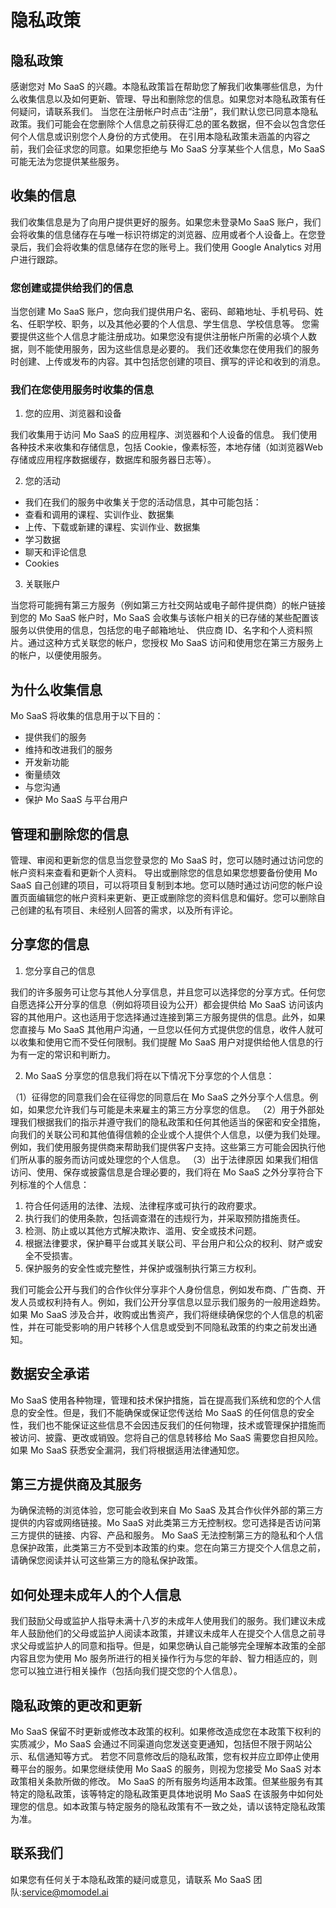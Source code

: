 # 隐私政策
## 隐私政策
感谢您对 Mo SaaS 的兴趣。本隐私政策旨在帮助您了解我们收集哪些信息，为什么收集信息以及如何更新、管理、导出和删除您的信息。如果您对本隐私政策有任何疑问，请联系我们。
当您在注册帐户时点击“注册”，我们默认您已同意本隐私政策。我们可能会在您删除个人信息之前获得汇总的匿名数据，但不会以包含您任何个人信息或识别您个人身份的方式使用。
在引用本隐私政策未涵盖的内容之前，我们会征求您的同意。如果您拒绝与 Mo SaaS 分享某些个人信息，Mo SaaS 可能无法为您提供某些服务。
## 收集的信息
我们收集信息是为了向用户提供更好的服务。如果您未登录Mo SaaS 账户，我们会将收集的信息储存在与唯一标识符绑定的浏览器、应用或者个人设备上。在您登录后，我们会将收集的信息储存在您的账号上。我们使用 Google Analytics 对用户进行跟踪。
### 您创建或提供给我们的信息
当您创建 Mo SaaS 账户，您向我们提供用户名、密码、邮箱地址、手机号码、姓名、任职学校、职务，以及其他必要的个人信息、学生信息、学校信息等。
您需要提供这些个人信息才能注册成功。如果您没有提供注册帐户所需的必填个人数据，则不能使用服务，因为这些信息是必要的。
我们还收集您在使用我们的服务时创建、上传或发布的内容。其中包括您创建的项目、撰写的评论和收到的消息。
### 我们在您使用服务时收集的信息

1. 您的应用、浏览器和设备

我们收集用于访问 Mo SaaS 的应用程序、浏览器和个人设备的信息。 我们使用各种技术来收集和存储信息，包括 Cookie，像素标签，本地存储（如浏览器Web存储或应用程序数据缓存，数据库和服务器日志等）。

2. 您的活动
- 我们在我们的服务中收集关于您的活动信息，其中可能包括：
- 查看和调用的课程、实训作业、数据集
- 上传、下载或新建的课程、实训作业、数据集
- 学习数据
- 聊天和评论信息
- Cookies
3. 关联账户

当您将可能拥有第三方服务（例如第三方社交网站或电子邮件提供商）的帐户链接到您的 Mo SaaS 帐户时，Mo SaaS 会收集与该帐户相关的已存储的某些配置该服务以供使用的信息，包括您的电子邮箱地址、 供应商 ID、名字和个人资料照片。通过这种方式关联您的帐户，您授权 Mo SaaS 访问和使用您在第三方服务上的帐户，以便使用服务。
## 为什么收集信息
Mo SaaS 将收集的信息用于以下目的：

- 提供我们的服务
- 维持和改进我们的服务
- 开发新功能
- 衡量绩效
- 与您沟通
- 保护 Mo SaaS 与平台用户
## 管理和删除您的信息
管理、审阅和更新您的信息当您登录您的 Mo SaaS 时，您可以随时通过访问您的帐户资料来查看和更新个人资料。
导出或删除您的信息如果您想要备份使用 Mo SaaS 自己创建的项目，可以将项目复制到本地。您可以随时通过访问您的帐户设置页面编辑您的帐户资料来更新、更正或删除您的资料信息和偏好。您可以删除自己创建的私有项目、未经别人回答的需求，以及所有评论。
## 分享您的信息

1. 您分享自己的信息

我们的许多服务可让您与其他人分享信息，并且您可以选择您的分享方式。任何您自愿选择公开分享的信息（例如将项目设为公开）都会提供给 Mo SaaS 访问该内容的其他用户。这也适用于您选择通过连接到第三方服务提供的信息。此外，如果您直接与 Mo SaaS 其他用户沟通，一旦您以任何方式提供您的信息，收件人就可以收集和使用它而不受任何限制。我们提醒 Mo SaaS 用户对提供给他人信息的行为有一定的常识和判断力。

2. Mo SaaS 分享您的信息我们将在以下情况下分享您的个人信息：

（1）征得您的同意我们会在征得您的同意后在 Mo SaaS 之外分享个人信息。例如，如果您允许我们与可能是未来雇主的第三方分享您的信息。
（2）用于外部处理我们根据我们的指示并遵守我们的隐私政策和任何其他适当的保密和安全措施，向我们的关联公司和其他值得信赖的企业或个人提供个人信息，以便为我们处理。例如，我们使用服务提供商来帮助我们提供客户支持。这些第三方可能会因执行他们所从事的服务而访问或处理您的个人信息。
（3）出于法律原因
如果我们相信访问、使用、保存或披露信息是合理必要的，我们将在 Mo SaaS 之外分享符合下列标准的个人信息：

1. 符合任何适用的法律、法规、法律程序或可执行的政府要求。
2. 执行我们的使用条款，包括调查潜在的违规行为，并采取预防措施责任。
3. 检测、防止或以其他方式解决欺诈、滥用、安全或技术问题。
4. 根据法律要求，保护蓦平台或其关联公司、平台用户和公众的权利、财产或安全不受损害。
5. 保护服务的安全性或完整性，并保护或强制执行第三方权利。

我们可能会公开与我们的合作伙伴分享非个人身份信息，例如发布商、广告商、开发人员或权利持有人。例如，我们公开分享信息以显示我们服务的一般用途趋势。如果 Mo SaaS 涉及合并，收购或出售资产，我们将继续确保您的个人信息的机密性，并在可能受影响的用户转移个人信息或受到不同隐私政策的约束之前发出通知。
## 数据安全承诺
Mo SaaS 使用各种物理，管理和技术保护措施，旨在提高我们系统和您的个人信息的安全性。但是，我们不能确保或保证您传送给 Mo SaaS 的任何信息的安全性，我们也不能保证这些信息不会因违反我们的任何物理，技术或管理保护措施而被访问、披露、更改或销毁。您将自己的信息转移给 Mo SaaS 需要您自担风险。
如果 Mo SaaS 获悉安全漏洞，我们将根据适用法律通知您。
## 第三方提供商及其服务
为确保流畅的浏览体验，您可能会收到来自 Mo SaaS 及其合作伙伴外部的第三方提供的内容或网络链接。Mo SaaS 对此类第三方无控制权。您可选择是否访问第三方提供的链接、内容、产品和服务。
Mo SaaS 无法控制第三方的隐私和个人信息保护政策，此类第三方不受到本政策的约束。您在向第三方提交个人信息之前，请确保您阅读并认可这些第三方的隐私保护政策。
## 如何处理未成年人的个人信息
我们鼓励父母或监护人指导未满十八岁的未成年人使用我们的服务。我们建议未成年人鼓励他们的父母或监护人阅读本政策，并建议未成年人在提交个人信息之前寻求父母或监护人的同意和指导。但是，如果您确认自己能够完全理解本政策的全部内容且您为使用 Mo 服务所进行的相关操作行为与您的年龄、智力相适应的，则您可以独立进行相关操作（包括向我们提交您的个人信息）。
## 隐私政策的更改和更新
Mo SaaS 保留不时更新或修改本政策的权利。如果修改造成您在本政策下权利的实质减少，Mo SaaS 会通过不同渠道向您发送变更通知，包括但不限于网站公示、私信通知等方式。
若您不同意修改后的隐私政策，您有权并应立即停止使用蓦平台的服务。如果您继续使用 Mo SaaS 的服务，则视为您接受 Mo SaaS 对本政策相关条款所做的修改。
Mo SaaS 的所有服务均适用本政策。但某些服务有其特定的隐私政策，该等特定的隐私政策更具体地说明 Mo SaaS 在该服务中如何处理您的信息。如本政策与特定服务的隐私政策有不一致之处，请以该特定隐私政策为准。
## 联系我们
如果您有任何关于本隐私政策的疑问或意见，请联系 Mo SaaS 团队:[service@momodel.ai](mailto:service@momodel.ai)
